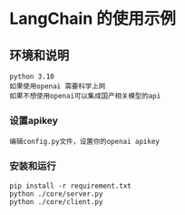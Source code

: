 # LangChain 的使用示例


## 环境和说明
```
python 3.10
如果使用openai 需要科学上网
如果不想使用openai可以集成国产相关模型的api
```
### 设置apikey
```
编辑config.py文件，设置你的openai apikey
```

### 安装和运行
```shell
pip install -r requirement.txt
python ./core/server.py
python ./core/client.py
```
 